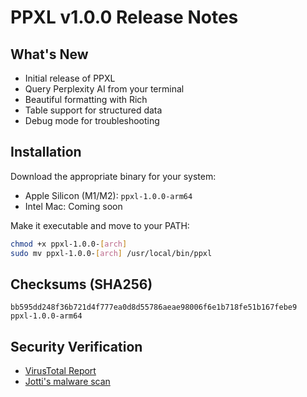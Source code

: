 # PPXL v1.0.0 Release Notes

## What's New
- Initial release of PPXL
- Query Perplexity AI from your terminal
- Beautiful formatting with Rich
- Table support for structured data
- Debug mode for troubleshooting

## Installation
Download the appropriate binary for your system:
- Apple Silicon (M1/M2): `ppxl-1.0.0-arm64`
- Intel Mac: Coming soon

Make it executable and move to your PATH:
```bash
chmod +x ppxl-1.0.0-[arch]
sudo mv ppxl-1.0.0-[arch] /usr/local/bin/ppxl
```

## Checksums (SHA256)
```
bb595dd248f36b721d4f777ea0d8d55786aeae98006f6e1b718fe51b167febe9  ppxl-1.0.0-arm64
```

## Security Verification
- [VirusTotal Report](https://www.virustotal.com/gui/file/bb595dd248f36b721d4f777ea0d8d55786aeae98006f6e1b718fe51b167febe9?nocache=1)
- [Jotti's malware scan](https://virusscan.jotti.org/en-US/filescanjob/9cqqpkod1x)